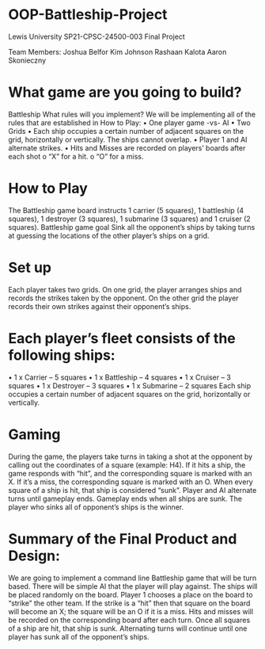 # OOP-Battleship-Project
Lewis University SP21-CPSC-24500-003 Final Project

Team Members: 
Joshua Belfor
Kim Johnson
Rashaan Kalota
Aaron Skonieczny

# What game are you going to build?
Battleship
What rules will you implement?
We will be implementing all of the rules that are established in How to Play:
•	One player game -vs- AI
•	Two Grids
•	Each ship occupies a certain number of adjacent squares on the grid, horizontally or vertically. The ships cannot overlap.
•	Player 1 and AI alternate strikes.
•	Hits and Misses are recorded on players’ boards after each shot
o	“X” for a hit.
o	“O” for a miss.

# How to Play
The Battleship game board instructs 1 carrier (5 squares), 1 battleship (4 squares), 1 destroyer (3 squares), 1 submarine (3 squares) and 1 cruiser (2 squares).
Battleship game goal
Sink all the opponent’s ships by taking turns at guessing the locations of the other player’s ships on a grid.

# Set up
Each player takes two grids. On one grid, the player arranges ships and records the strikes taken by the opponent. On the other grid the player records their own strikes against their opponent’s ships.

# Each player’s fleet consists of the following ships:
•	1 x Carrier – 5 squares
•	1 x Battleship – 4 squares
•	1 x Cruiser – 3 squares
•	1 x Destroyer – 3 squares
•	1 x Submarine – 2 squares
Each ship occupies a certain number of adjacent squares on the grid, horizontally or vertically.

# Gaming
During the game, the players take turns in taking a shot at the opponent by calling out the coordinates of a square (example: H4). If it hits a ship, the game responds with “hit”, and the corresponding square is marked with an X. If it’s a miss, the corresponding square is marked with an O. When every square of a ship is hit, that ship is considered “sunk”. Player and AI alternate turns until gameplay ends. Gameplay ends when all ships are sunk. The player who sinks all of opponent’s ships is the winner. 

# Summary of the Final Product and Design: 
We are going to implement a command line Battleship game that will be turn based. There will be simple AI that the player will play against. The ships will be placed randomly on the board. Player 1 chooses a place on the board to “strike” the other team. If the strike is a “hit” then that square on the board will become an X; the square will be an O if it is a miss. Hits and misses will be recorded on the corresponding board after each turn. Once all squares of a ship are hit, that ship is sunk. Alternating turns will continue until one player has sunk all of the opponent’s ships. 


